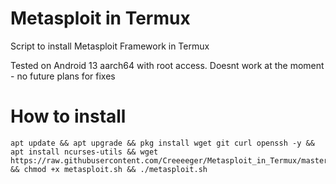 # Metasploit in Termux
Script to install Metasploit Framework in Termux

Tested on Android 13 aarch64 with root access.
Doesnt work at the moment - no future plans for fixes 
# How to install
```
apt update && apt upgrade && pkg install wget git curl openssh -y && apt install ncurses-utils && wget https://raw.githubusercontent.com/Creeeeger/Metasploit_in_Termux/master/metasploit.sh && chmod +x metasploit.sh && ./metasploit.sh
```
